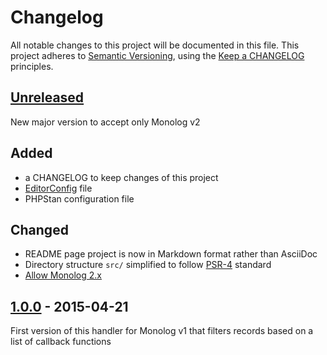 # Changelog

All notable changes to this project will be documented in this file.
This project adheres to [Semantic Versioning](http://semver.org/),
using the [Keep a CHANGELOG](http://keepachangelog.com) principles.

## [Unreleased]

New major version to accept only Monolog v2

## Added

* a CHANGELOG to keep changes of this project
* [EditorConfig](https://editorconfig.org/) file
* PHPStan configuration file

## Changed

* README page project is now in Markdown format rather than AsciiDoc
* Directory structure `src/` simplified to follow [PSR-4](https://www.php-fig.org/psr/psr-4/) standard
* [Allow Monolog 2.x](https://github.com/llaville/monolog-callbackfilterhandler/issues/5)

## [1.0.0] - 2015-04-21

First version of this handler for Monolog v1 that filters records based on a list of callback functions

[unreleased]: https://github.com/llaville/monolog-callbackfilterhandler/compare/1.0.0...HEAD
[1.0.0]: https://github.com/llaville/monolog-callbackfilterhandler/compare/...1.0.0
